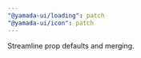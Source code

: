 ```yaml
---
"@yamada-ui/loading": patch
"@yamada-ui/icon": patch
---
```


Streamline prop defaults and merging.
